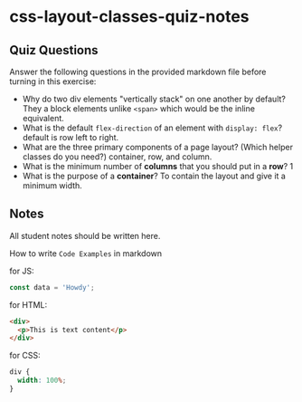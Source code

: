 # css-layout-classes-quiz-notes

## Quiz Questions

Answer the following questions in the provided markdown file before turning in this exercise:

- Why do two div elements "vertically stack" on one another by default?
  They a block elements unlike `<span>` which would be the inline equivalent.
- What is the default `flex-direction` of an element with `display: flex`?
  default is row left to right.
- What are the three primary components of a page layout? (Which helper classes do you need?)
  container, row, and column.
- What is the minimum number of **columns** that you should put in a **row**?
  1
- What is the purpose of a **container**?
  To contain the layout and give it a minimum width.

## Notes

All student notes should be written here.

How to write `Code Examples` in markdown

for JS:

```javascript
const data = 'Howdy';
```

for HTML:

```html
<div>
  <p>This is text content</p>
</div>
```

for CSS:

```css
div {
  width: 100%;
}
```
